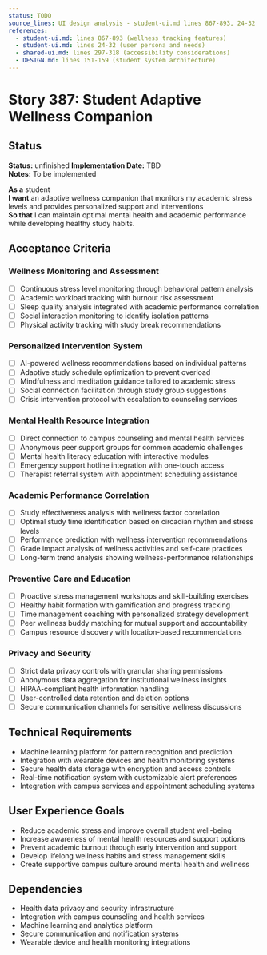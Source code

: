 ```yaml
---
status: TODO
source_lines: UI design analysis - student-ui.md lines 867-893, 24-32
references:
  - student-ui.md: lines 867-893 (wellness tracking features)
  - student-ui.md: lines 24-32 (user persona and needs)
  - shared-ui.md: lines 297-318 (accessibility considerations)
  - DESIGN.md: lines 151-159 (student system architecture)
---
```

# Story 387: Student Adaptive Wellness Companion

## Status
**Status:** unfinished
**Implementation Date:** TBD  
**Notes:** To be implemented

**As a** student  
**I want** an adaptive wellness companion that monitors my academic stress levels and provides personalized support and interventions  
**So that** I can maintain optimal mental health and academic performance while developing healthy study habits.

## Acceptance Criteria

### Wellness Monitoring and Assessment
- [ ] Continuous stress level monitoring through behavioral pattern analysis
- [ ] Academic workload tracking with burnout risk assessment
- [ ] Sleep quality analysis integrated with academic performance correlation
- [ ] Social interaction monitoring to identify isolation patterns
- [ ] Physical activity tracking with study break recommendations

### Personalized Intervention System
- [ ] AI-powered wellness recommendations based on individual patterns
- [ ] Adaptive study schedule optimization to prevent overload
- [ ] Mindfulness and meditation guidance tailored to academic stress
- [ ] Social connection facilitation through study group suggestions
- [ ] Crisis intervention protocol with escalation to counseling services

### Mental Health Resource Integration
- [ ] Direct connection to campus counseling and mental health services
- [ ] Anonymous peer support groups for common academic challenges
- [ ] Mental health literacy education with interactive modules
- [ ] Emergency support hotline integration with one-touch access
- [ ] Therapist referral system with appointment scheduling assistance

### Academic Performance Correlation
- [ ] Study effectiveness analysis with wellness factor correlation
- [ ] Optimal study time identification based on circadian rhythm and stress levels
- [ ] Performance prediction with wellness intervention recommendations
- [ ] Grade impact analysis of wellness activities and self-care practices
- [ ] Long-term trend analysis showing wellness-performance relationships

### Preventive Care and Education
- [ ] Proactive stress management workshops and skill-building exercises
- [ ] Healthy habit formation with gamification and progress tracking
- [ ] Time management coaching with personalized strategy development
- [ ] Peer wellness buddy matching for mutual support and accountability
- [ ] Campus resource discovery with location-based recommendations

### Privacy and Security
- [ ] Strict data privacy controls with granular sharing permissions
- [ ] Anonymous data aggregation for institutional wellness insights
- [ ] HIPAA-compliant health information handling
- [ ] User-controlled data retention and deletion options
- [ ] Secure communication channels for sensitive wellness discussions

## Technical Requirements

- Machine learning platform for pattern recognition and prediction
- Integration with wearable devices and health monitoring systems
- Secure health data storage with encryption and access controls
- Real-time notification system with customizable alert preferences
- Integration with campus services and appointment scheduling systems

## User Experience Goals

- Reduce academic stress and improve overall student well-being
- Increase awareness of mental health resources and support options
- Prevent academic burnout through early intervention and support
- Develop lifelong wellness habits and stress management skills
- Create supportive campus culture around mental health and wellness

## Dependencies

- Health data privacy and security infrastructure
- Integration with campus counseling and health services
- Machine learning and analytics platform
- Secure communication and notification systems
- Wearable device and health monitoring integrations
